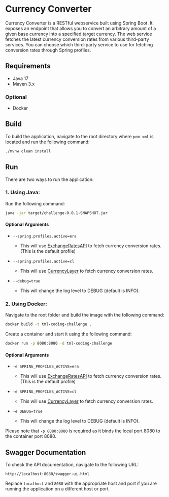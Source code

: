 Currency Converter
==================

Currency Converter is a RESTful webservice built using Spring Boot. It exposes an endpoint that allows you to convert an
arbitrary amount of a given base currency into a specified target currency. The web service fetches the latest currency
conversion rates from various third-party services. You can choose which third-party service to use for fetching
conversion rates through Spring profiles.

Requirements
------------

- Java 17
- Maven 3.x

### Optional

- Docker

Build
-----

To build the application, navigate to the root directory where `pom.xml` is located and run the following command:

```sh
./mvnw clean install
```

Run
---

There are two ways to run the application:

### 1\. Using Java:

Run the following command:

```sh
java -jar target/challenge-0.0.1-SNAPSHOT.jar
```

#### Optional Arguments

- `--spring.profiles.active=era`

    - This will use [ExchangeRatesAPI](https://exchangeratesapi.io/) to fetch currency conversion rates. (This is the
      default profile)
- `--spring.profiles.active=cl`

    - This will use [CurrencyLayer](https://currencylayer.com/) to fetch currency conversion rates.
- `--debug=true`

    - This will change the log level to DEBUG (default is INFO).

### 2\. Using Docker:

Navigate to the root folder and build the image with the following command:

```sh
docker build -t tml-coding-challenge .
```

Create a container and start it using the following command:

```sh
docker run -p 8080:8080 -d tml-coding-challenge
```

#### Optional Arguments

- `-e SPRING_PROFILES_ACTIVE=era`

    - This will use [ExchangeRatesAPI](https://exchangeratesapi.io/) to fetch currency conversion rates. (This is the
      default profile)
- `-e SPRING_PROFILES_ACTIVE=cl`

    - This will use [CurrencyLayer](https://currencylayer.com/) to fetch currency conversion rates.
- `-e DEBUG=true`

    - This will change the log level to DEBUG (default is INFO).

Please note that `-p 8080:8080` is required as it binds the local port 8080 to the container port 8080.

Swagger Documentation
---------------------

To check the API documentation, navigate to the following URL:

```
http://localhost:8080/swagger-ui.html
```

Replace `localhost` and `8080` with the appropriate host and port if you are running the application on a different host
or port.